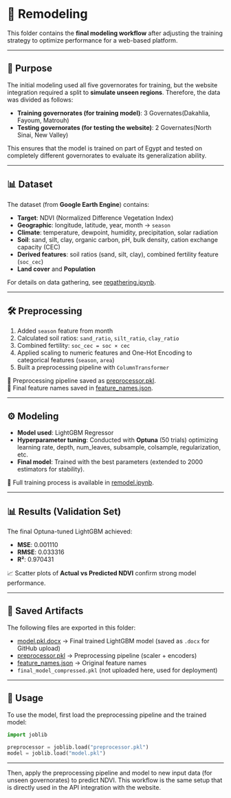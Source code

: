 # 🔄 Remodeling

This folder contains the **final modeling workflow** after adjusting the training strategy to optimize performance for a web-based platform.

---

## 📌 Purpose

The initial modeling used all five governorates for training, but the website integration required a split to **simulate unseen regions**. Therefore, the data was divided as follows:

- **Training governorates (for training model)**: 3 Governates(Dakahlia, Fayoum, Matrouh)  
- **Testing governorates (for testing the website)**: 2 Governates(North Sinai, New Valley)  

This ensures that the model is trained on part of Egypt and tested on completely different governorates to evaluate its generalization ability.

---

## 📊 Dataset

The dataset (from **Google Earth Engine**) contains:

- **Target**: NDVI (Normalized Difference Vegetation Index)  
- **Geographic**: longitude, latitude, year, month → `season`  
- **Climate**: temperature, dewpoint, humidity, precipitation, solar radiation  
- **Soil**: sand, silt, clay, organic carbon, pH, bulk density, cation exchange capacity (CEC)  
- **Derived features**: soil ratios (sand, silt, clay), combined fertility feature (`soc_cec`)  
- **Land cover** and **Population**  

For details on data gathering, see [regathering.ipynb](./regathering.ipynb).

---

## 🛠 Preprocessing

1. Added `season` feature from month  
2. Calculated soil ratios: `sand_ratio`, `silt_ratio`, `clay_ratio`  
3. Combined fertility: `soc_cec = soc × cec`  
4. Applied scaling to numeric features and One-Hot Encoding to categorical features (`season`, `area`)  
5. Built a preprocessing pipeline with `ColumnTransformer`  

🔗 Preprocessing pipeline saved as [preprocessor.pkl](./preprocessor.pkl).  
🔗 Final feature names saved in [feature_names.json](./feature_names.json).  

---

## ⚙️ Modeling

- **Model used**: LightGBM Regressor  
- **Hyperparameter tuning**: Conducted with **Optuna** (50 trials) optimizing learning rate, depth, num_leaves, subsample, colsample, regularization, etc.  
- **Final model**: Trained with the best parameters (extended to 2000 estimators for stability).  

📒 Full training process is available in [remodel.ipynb](./remodel.ipynb).

---

## 📊 Results (Validation Set)

The final Optuna-tuned LightGBM achieved:

- **MSE**: 0.001110  
- **RMSE**: 0.033316  
- **R²**: 0.970431  

📈 Scatter plots of **Actual vs Predicted NDVI** confirm strong model performance.  

---

## 💾 Saved Artifacts

The following files are exported in this folder:

- [model.pkl.docx](./model%20pkl.docx) → Final trained LightGBM model (saved as `.docx` for GitHub upload)  
- [preprocessor.pkl](./preprocessor.pkl) → Preprocessing pipeline (scaler + encoders)  
- [feature_names.json](./feature_names.json) → Original feature names  
- `final_model_compressed.pkl` (not uploaded here, used for deployment)  

---

## 🚀 Usage

To use the model, first load the preprocessing pipeline and the trained model:

```python
import joblib

preprocessor = joblib.load("preprocessor.pkl")
model = joblib.load("model.pkl")
```

---

Then, apply the preprocessing pipeline and model to new input data (for unseen governorates) to predict NDVI. This workflow is the same setup that is directly used in the API integration with the website.

